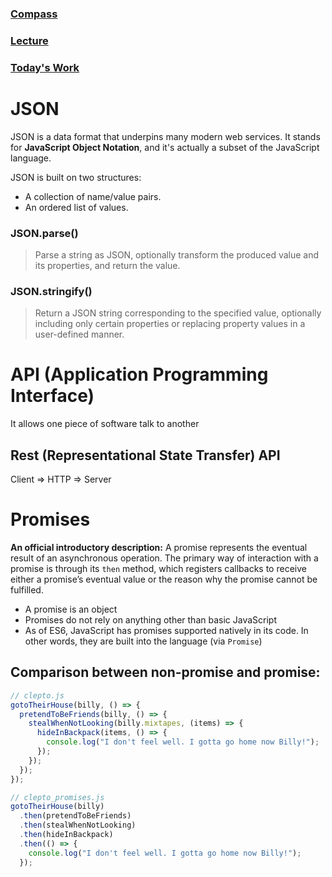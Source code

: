 ### [Compass](https://web.compass.lighthouselabs.ca/days/w02d4)

### [Lecture](https://web.compass.lighthouselabs.ca/activities/153/lectures/4809)

### [Today's Work](https://github.com/ShuhaoZQGG/iss_spotter)

# JSON

JSON is a data format that underpins many modern web services. It stands for **JavaScript Object Notation**, and it's actually a subset of the JavaScript language.

JSON is built on two structures:

- A collection of name/value pairs.
- An ordered list of values.

### JSON.parse()

> Parse a string as JSON, optionally transform the produced value and its properties, and return the value.
> 

### JSON.stringify()

> Return a JSON string corresponding to the specified value, optionally including only certain properties or replacing property values in a user-defined manner.
> 

# API (Application Programming Interface)

It allows one piece of software talk to another

## Rest (Representational State Transfer) API

Client ⇒ HTTP ⇒ Server

# Promises

**An official introductory description:** A promise represents the eventual result of an asynchronous operation. The primary way of interaction with a promise is through its `then` method, which registers callbacks to receive either a promise’s eventual value or the reason why the promise cannot be fulfilled.

- A promise is an object
- Promises do not rely on anything other than basic JavaScript
- As of ES6, JavaScript has promises supported natively in its code. In other words, they are built into the language (via `Promise`)

## Comparison between non-promise and promise:

```jsx
// clepto.js
gotoTheirHouse(billy, () => {
  pretendToBeFriends(billy, () => {
    stealWhenNotLooking(billy.mixtapes, (items) => {
      hideInBackpack(items, () => {
        console.log("I don't feel well. I gotta go home now Billy!");
      });
    });
  });
});
```

```jsx
// clepto_promises.js
gotoTheirHouse(billy)
  .then(pretendToBeFriends)
  .then(stealWhenNotLooking)
  .then(hideInBackpack)
  .then(() => {
    console.log("I don't feel well. I gotta go home now Billy!");
  });
```